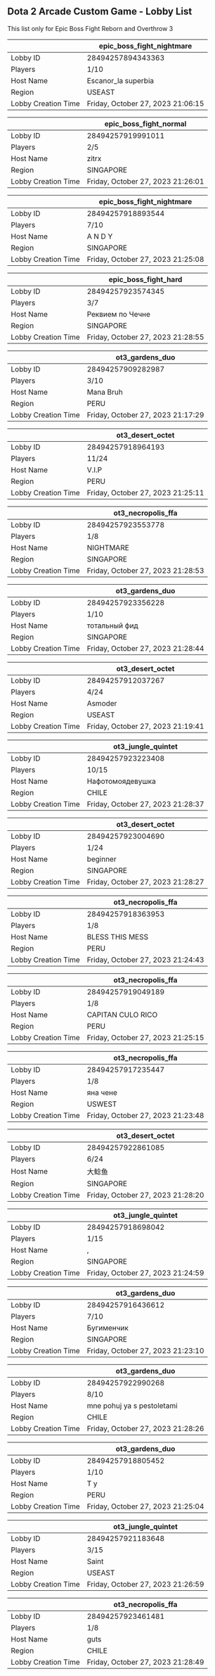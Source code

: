 ## Dota 2 Arcade Custom Game - Lobby List

This list only for Epic Boss Fight Reborn and Overthrow 3

|  | epic_boss_fight_nightmare |
| ------ | ------ |
| Lobby ID | 28494257894343363 |
| Players | 1/10 |
| Host Name | Escanor_la superbia |
| Region | USEAST |
| Lobby Creation Time | Friday, October 27, 2023 21:06:15 |


|  | epic_boss_fight_normal |
| ------ | ------ |
| Lobby ID | 28494257919991011 |
| Players | 2/5 |
| Host Name | zitrx |
| Region | SINGAPORE |
| Lobby Creation Time | Friday, October 27, 2023 21:26:01 |


|  | epic_boss_fight_nightmare |
| ------ | ------ |
| Lobby ID | 28494257918893544 |
| Players | 7/10 |
| Host Name | A N D Y |
| Region | SINGAPORE |
| Lobby Creation Time | Friday, October 27, 2023 21:25:08 |


|  | epic_boss_fight_hard |
| ------ | ------ |
| Lobby ID | 28494257923574345 |
| Players | 3/7 |
| Host Name | Реквием по  Чечне |
| Region | SINGAPORE |
| Lobby Creation Time | Friday, October 27, 2023 21:28:55 |


|  | ot3_gardens_duo |
| ------ | ------ |
| Lobby ID | 28494257909282987 |
| Players | 3/10 |
| Host Name | Mana Bruh |
| Region | PERU |
| Lobby Creation Time | Friday, October 27, 2023 21:17:29 |


|  | ot3_desert_octet |
| ------ | ------ |
| Lobby ID | 28494257918964193 |
| Players | 11/24 |
| Host Name | V.I.P |
| Region | PERU |
| Lobby Creation Time | Friday, October 27, 2023 21:25:11 |


|  | ot3_necropolis_ffa |
| ------ | ------ |
| Lobby ID | 28494257923553778 |
| Players | 1/8 |
| Host Name | NIGHTMARE |
| Region | SINGAPORE |
| Lobby Creation Time | Friday, October 27, 2023 21:28:53 |


|  | ot3_gardens_duo |
| ------ | ------ |
| Lobby ID | 28494257923356228 |
| Players | 1/10 |
| Host Name | тотальный фид |
| Region | SINGAPORE |
| Lobby Creation Time | Friday, October 27, 2023 21:28:44 |


|  | ot3_desert_octet |
| ------ | ------ |
| Lobby ID | 28494257912037267 |
| Players | 4/24 |
| Host Name | Asmoder |
| Region | USEAST |
| Lobby Creation Time | Friday, October 27, 2023 21:19:41 |


|  | ot3_jungle_quintet |
| ------ | ------ |
| Lobby ID | 28494257923223408 |
| Players | 10/15 |
| Host Name | Нафотомоядевушка |
| Region | CHILE |
| Lobby Creation Time | Friday, October 27, 2023 21:28:37 |


|  | ot3_desert_octet |
| ------ | ------ |
| Lobby ID | 28494257923004690 |
| Players | 1/24 |
| Host Name | beginner |
| Region | SINGAPORE |
| Lobby Creation Time | Friday, October 27, 2023 21:28:27 |


|  | ot3_necropolis_ffa |
| ------ | ------ |
| Lobby ID | 28494257918363953 |
| Players | 1/8 |
| Host Name | BLESS THIS MESS |
| Region | PERU |
| Lobby Creation Time | Friday, October 27, 2023 21:24:43 |


|  | ot3_necropolis_ffa |
| ------ | ------ |
| Lobby ID | 28494257919049189 |
| Players | 1/8 |
| Host Name | CAPITAN CULO RICO |
| Region | PERU |
| Lobby Creation Time | Friday, October 27, 2023 21:25:15 |


|  | ot3_necropolis_ffa |
| ------ | ------ |
| Lobby ID | 28494257917235447 |
| Players | 1/8 |
| Host Name | яна чене |
| Region | USWEST |
| Lobby Creation Time | Friday, October 27, 2023 21:23:48 |


|  | ot3_desert_octet |
| ------ | ------ |
| Lobby ID | 28494257922861085 |
| Players | 6/24 |
| Host Name | 大鲶鱼 |
| Region | SINGAPORE |
| Lobby Creation Time | Friday, October 27, 2023 21:28:20 |


|  | ot3_jungle_quintet |
| ------ | ------ |
| Lobby ID | 28494257918698042 |
| Players | 1/15 |
| Host Name | , |
| Region | SINGAPORE |
| Lobby Creation Time | Friday, October 27, 2023 21:24:59 |


|  | ot3_gardens_duo |
| ------ | ------ |
| Lobby ID | 28494257916436612 |
| Players | 7/10 |
| Host Name | Бугименчик |
| Region | SINGAPORE |
| Lobby Creation Time | Friday, October 27, 2023 21:23:10 |


|  | ot3_gardens_duo |
| ------ | ------ |
| Lobby ID | 28494257922990268 |
| Players | 8/10 |
| Host Name | mne pohuj ya s pestoletami |
| Region | CHILE |
| Lobby Creation Time | Friday, October 27, 2023 21:28:26 |


|  | ot3_gardens_duo |
| ------ | ------ |
| Lobby ID | 28494257918805452 |
| Players | 1/10 |
| Host Name | T y |
| Region | PERU |
| Lobby Creation Time | Friday, October 27, 2023 21:25:04 |


|  | ot3_jungle_quintet |
| ------ | ------ |
| Lobby ID | 28494257921183648 |
| Players | 3/15 |
| Host Name | Saint |
| Region | USEAST |
| Lobby Creation Time | Friday, October 27, 2023 21:26:59 |


|  | ot3_necropolis_ffa |
| ------ | ------ |
| Lobby ID | 28494257923461481 |
| Players | 1/8 |
| Host Name | guts |
| Region | CHILE |
| Lobby Creation Time | Friday, October 27, 2023 21:28:49 |


